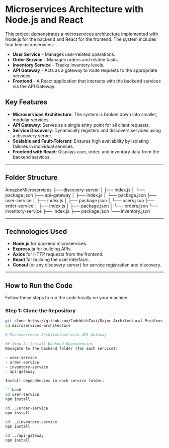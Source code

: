 # Microservices Architecture with Node.js and React

This project demonstrates a microservices architecture implemented with Node.js for the backend and React for the frontend. The system includes four key microservices:

- **User Service** - Manages user-related operations.
- **Order Service** - Manages orders and related tasks.
- **Inventory Service** - Tracks inventory levels.
- **API Gateway** - Acts as a gateway to route requests to the appropriate services.
- **Frontend** - A React application that interacts with the backend services via the API Gateway.

## Key Features

- **Microservices Architecture**: The system is broken down into smaller, modular services.
- **API Gateway**: Serves as a single entry point for all client requests.
- **Service Discovery**: Dynamically registers and discovers services using a discovery server.
- **Scalable and Fault-Tolerant**: Ensures high availability by isolating failures in individual services.
- **Frontend with React**: Displays user, order, and inventory data from the backend services.

---

## Folder Structure
AmazonMicroservices
├── discovery-server
│   ├── index.js
│   └── package.json
├── api-gateway
│   ├── index.js
│   └── package.json
├── user-service
│   ├── index.js
│   ├── package.json
│   └── users.json
├── order-service
│   ├── index.js
│   ├── package.json
│   └── orders.json
└── inventory-service
    ├── index.js
    ├── package.json
    └── inventory.json

---

## Technologies Used

- **Node.js** for backend microservices.
- **Express.js** for building APIs.
- **Axios** for HTTP requests from the frontend.
- **React** for building the user interface.
- **Consul** (or any discovery server) for service registration and discovery.

---

## How to Run the Code

Follow these steps to run the code locally on your machine:

### Step 1: Clone the Repository

```bash
git clone https://github.com/CodeWithZavi/Major-Architectural-Problems-And-Solution.git
cd microservices-architecture

# Microservices Architecture with API Gateway

## Step 2: Install Backend Dependencies
Navigate to the backend folder (for each service):

- user-service
- order-service
- inventory-service
- api-gateway

Install dependencies in each service folder:

```bash
cd user-service
npm install

cd ../order-service
npm install

cd ../inventory-service
npm install

cd ../api-gateway
npm install

